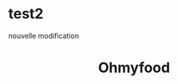 # test2

nouvelle modification 

<!DOCTYPE html>
<html>
<head>
	<meta charset="utf-8">
	<meta name="viewport" content="width=device-width, initial-scale=1">
	<link rel="stylesheet" type="text/css" href="css/style.css" media="screen" />
	<link rel="stylesheet" type="text/css" href="css/tablet-booki.css" media=" screen and (max-width: 992px)" />
	<link rel="stylesheet" type="text/css" href="css/smartphone-booki.css" media=" screen and (max-width: 768px)" /> 
	<title>Ohmyfood</title>
</head>
<body>
	<header>
		<h1>Ohmyfood</h1>
	</header>
	

</body>
</html>
